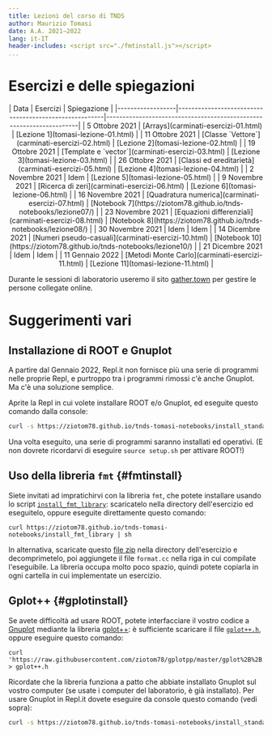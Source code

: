 ```yaml
---
title: Lezioni del corso di TNDS
author: Maurizio Tomasi
date: A.A. 2021−2022
lang: it-IT
header-includes: <script src="./fmtinstall.js"></script>
...
```


# Esercizi e delle spiegazioni

<center>
| Data             | Esercizi                                              | Spiegazione                                                         |
|------------------|-------------------------------------------------------|---------------------------------------------------------------------|
| 5 Ottobre 2021   | [Arrays](carminati-esercizi-01.html)                  | [Lezione 1](tomasi-lezione-01.html)                                 |
| 11 Ottobre 2021  | [Classe `Vettore`](carminati-esercizi-02.html)        | [Lezione 2](tomasi-lezione-02.html)                                 |
| 19 Ottobre 2021  | [Template e `vector`](carminati-esercizi-03.html)     | [Lezione 3](tomasi-lezione-03.html)                                 |
| 26 Ottobre 2021  | [Classi ed ereditarietà](carminati-esercizi-05.html)  | [Lezione 4](tomasi-lezione-04.html)                                 |
| 2 Novembre 2021  | Idem                                                  | [Lezione 5](tomasi-lezione-05.html)                                 |
| 9 Novembre 2021  | [Ricerca di zeri](carminati-esercizi-06.html)         | [Lezione 6](tomasi-lezione-06.html)                                 |
| 16 Novembre 2021 | [Quadratura numerica](carminati-esercizi-07.html)     | [Notebook 7](https://ziotom78.github.io/tnds-notebooks/lezione07/)  |
| 23 Novembre 2021 | [Equazioni differenziali](carminati-esercizi-08.html) | [Notebook 8](https://ziotom78.github.io/tnds-notebooks/lezione08/)  |
| 30 Novembre 2021 | Idem                                                  | Idem                                                                |
| 14 Dicembre 2021 | [Numeri pseudo-casuali](carminati-esercizi-10.html)   | [Notebook 10](https://ziotom78.github.io/tnds-notebooks/lezione10/) |
| 21 Dicembre 2021 | Idem                                                  | Idem                                                                |
| 11 Gennaio 2022  | [Metodi Monte Carlo](carminati-esercizi-11.html)      | [Lezione 11](tomasi-lezione-11.html)                                |
</center>

Durante le sessioni di laboratorio useremo il sito [gather.town](https://gather.town/app/etYemzL2K4Nr4o2t/LabTNDS2022) per gestire le persone collegate online.

# Suggerimenti vari

## Installazione di ROOT e Gnuplot

A partire dal Gennaio 2022, Repl.it non fornisce più una serie di programmi nelle proprie Repl, e purtroppo tra i programmi rimossi c'è anche Gnuplot. Ma c'è una soluzione semplice.

Aprite la Repl in cui volete installare ROOT e/o Gnuplot, ed eseguite questo comando dalla console:

```sh
curl -s https://ziotom78.github.io/tnds-tomasi-notebooks/install_standard_packages | sh
```

Una volta eseguito, una serie di programmi saranno installati ed operativi. (E non dovrete ricordarvi di eseguire `source setup.sh` per attivare ROOT!)

## Uso della libreria `fmt` {#fmtinstall}

Siete invitati ad impratichirvi con la libreria `fmt`, che potete installare usando lo script [`install_fmt_library`](./install_fmt_library): scaricatelo nella directory dell'esercizio ed eseguitelo, oppure eseguite direttamente questo comando:

```
curl https://ziotom78.github.io/tnds-tomasi-notebooks/install_fmt_library | sh
```

In alternativa, scaricate questo [file zip](./fmtlib.zip) nella directory dell'esercizio e decomprimetelo, poi aggiungete il file `format.cc` nella riga in cui compilate l'eseguibile. La libreria occupa molto poco spazio, quindi potete copiarla in ogni cartella in cui implementate un esercizio.

## Gplot++ {#gplotinstall}

Se avete difficoltà ad usare ROOT, potete interfacciare il vostro codice a [Gnuplot](http://www.gnuplot.info/) mediante la libreria [gplot++](https://github.com/ziotom78/gplotpp): è sufficiente scaricare il file [`gplot++.h`](https://raw.githubusercontent.com/ziotom78/gplotpp/master/gplot%2B%2B.h), oppure eseguire questo comando:

```
curl 'https://raw.githubusercontent.com/ziotom78/gplotpp/master/gplot%2B%2B.h' > gplot++.h
```

Ricordate che la libreria funziona a patto che abbiate installato Gnuplot sul vostro computer (se usate i computer del laboratorio, è già installato). Per usare Gnuplot in Repl.it dovete eseguire da console questo comando (vedi sopra):

```sh
curl -s https://ziotom78.github.io/tnds-tomasi-notebooks/install_standard_packages | sh
```
